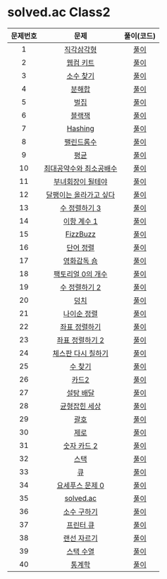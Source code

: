 # solved.ac Class2

| 문제번호 |  문제  | 풀이(코드) |    
|  :---:  | :---: |   :---:  |    
| 1  | [직각삼각형](https://www.acmicpc.net/problem/4153) | [풀이]() |    
| 2  | [웹컴 키트](https://www.acmicpc.net/problem/30802) | [풀이]() |    
| 3  | [소수 찾기](https://www.acmicpc.net/problem/1978) | [풀이]() |    
| 4  | [분해합](https://www.acmicpc.net/problem/2231) | [풀이]() |    
| 5  | [벌집](https://www.acmicpc.net/problem/2292) | [풀이]() |    
| 6  | [블랙잭](https://www.acmicpc.net/problem/2798) | [풀이]() |    
| 7  | [Hashing](https://www.acmicpc.net/problem/15829) | [풀이]() |    
| 8  | [팰린드롬수](https://www.acmicpc.net/problem/1259) | [풀이]() |    
| 9  | [평균](https://www.acmicpc.net/problem/1546) | [풀이]() |    
| 10  | [최대공약수와 최소공배수](https://www.acmicpc.net/problem/2609) | [풀이]() |    
| 11  | [부녀회장이 될테야](https://www.acmicpc.net/problem/2775) | [풀이]() |    
| 12  | [달팽이는 올라가고 싶다](https://www.acmicpc.net/problem/2869) | [풀이]() |    
| 13  | [수 정렬하기 3](https://www.acmicpc.net/problem/10989) | [풀이]() |    
| 14  | [이항 계수 1](https://www.acmicpc.net/problem/11050) | [풀이]() |    
| 15  | [FizzBuzz](https://www.acmicpc.net/problem/28702) | [풀이]() |    
| 16  | [단어 정렬](https://www.acmicpc.net/problem/1181) | [풀이]() |    
| 17  | [영화감독 숌](https://www.acmicpc.net/problem/1436) | [풀이]() |    
| 18  | [팩토리얼 0의 개수](https://www.acmicpc.net/problem/1676) | [풀이]() |    
| 19  | [수 정렬하기 2](https://www.acmicpc.net/problem/2751) | [풀이]() |    
| 20  | [덩치](https://www.acmicpc.net/problem/7568) | [풀이]() |    
| 21  | [나이순 정렬](https://www.acmicpc.net/problem/10814) | [풀이]() |    
| 22  | [좌표 정렬하기](https://www.acmicpc.net/problem/11650) | [풀이]() |    
| 23  | [좌표 정렬하기 2](https://www.acmicpc.net/problem/11651) | [풀이]() |    
| 24  | [체스판 다시 칠하기](https://www.acmicpc.net/problem/1018) | [풀이]() |    
| 25  | [수 찾기](https://www.acmicpc.net/problem/1920) | [풀이]() |    
| 26  | [카드2](https://www.acmicpc.net/problem/2164) | [풀이]() |    
| 27  | [설탕 배달](https://www.acmicpc.net/problem/2839) | [풀이]() |    
| 28  | [균형잡힌 세상](https://www.acmicpc.net/problem/4949) | [풀이]() |    
| 29  | [괄호](https://www.acmicpc.net/problem/9012) | [풀이]() |    
| 30  | [제로](https://www.acmicpc.net/problem/10773) | [풀이]() |    
| 31  | [숫자 카드 2](https://www.acmicpc.net/problem/10816) | [풀이]() |    
| 32  | [스택](https://www.acmicpc.net/problem/10828) | [풀이]() |    
| 33  | [큐](https://www.acmicpc.net/problem/10845) | [풀이]() |    
| 34  | [요세푸스 문제 0](https://www.acmicpc.net/problem/11866) | [풀이]() |    
| 35  | [solved.ac](https://www.acmicpc.net/problem/18110) | [풀이]() |    
| 36  | [소수 구하기](https://www.acmicpc.net/problem/1929) | [풀이]() |    
| 37  | [프린터 큐](https://www.acmicpc.net/problem/1966) | [풀이]() |    
| 38  | [랜선 자르기](https://www.acmicpc.net/problem/1654) | [풀이]() |    
| 39  | [스택 수열](https://www.acmicpc.net/problem/1874) | [풀이]() |    
| 40  | [통계학](https://www.acmicpc.net/problem/2108) | [풀이]() |    